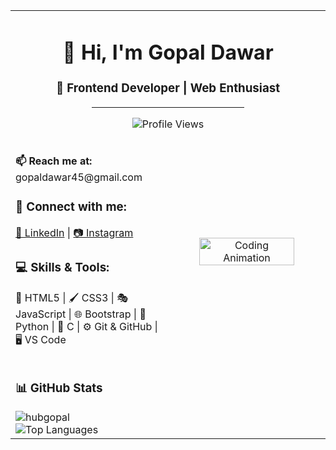 <!DOCTYPE html>
<html lang="en">
    <head>
        <meta charset="UTF-8">
        <meta name="viewport" content="width=device-width, initial-scale=1.0">        
    </head>
    <body>             
        <table width="80%" border="0" cellspacing="0" cellpadding="15" align="center">
            <tr>
                <td align="center" colspan="2">
                    <h1>👋 Hi, I'm <span>Gopal Dawar</span></h1>
                    <h3>🚀 Frontend Developer | Web Enthusiast</h3>
                    <hr width="50%">
                    <p>
                        <img src="https://komarev.com/ghpvc/?username=hubgopal&label=Profile%20views&color=0e75b6&style=flat" alt="Profile Views">
                    </p>
                </td>
            </tr>
            <tr>
                <td width="50%" valign="top">
                    <p><b>📫 Reach me at:</b> <br>gopaldawar45@gmail.com</p>
                    <h3>🔗 Connect with me:</h3>
                    <p>
                        <a href="https://linkedin.com/in/gopaldawar" target="_blank">🔗 LinkedIn</a> |
                        <a href="https://instagram.com/gopal_dawar45" target="_blank">📷 Instagram</a>
                    </p>
                    <h3>💻 Skills & Tools:</h3>
                    <p>
                        🎨 HTML5 | 🖌️ CSS3 | 🎭 JavaScript | 🌐 Bootstrap | 🐍 Python | 🔵 C | ⚙️ Git & GitHub | 🖥️ VS Code 
                    </p>
                </td>
                <td width="50%" align="center">
                    <img src="https://camo.githubusercontent.com/4d9f5ecceb711eec6e2018f38a5677dc657c9738d4a65ba3b928c41c0a45b439/68747470733a2f2f6d69726f2e6d656469756d2e636f6d2f6d61782f313336302f302a37513379765349765f7430696f4a2d5a2e676966" width="80%" alt="Coding Animation">
                </td>
            </tr>
            <tr>
                <td align="left" colspan="2">
                    <h3>📊 GitHub Stats</h3>
                    <img src="https://github-readme-stats.vercel.app/api?username=hubgopal&show_icons=true&locale=en" alt="hubgopal" ><br>
                    <img src="https://github-readme-stats.vercel.app/api/top-langs?username=hubgopal&show_icons=true&locale=en&layout=compact" alt="Top Languages"><br>
                </td>
            </tr>
        </table>
    </body>
</html>
